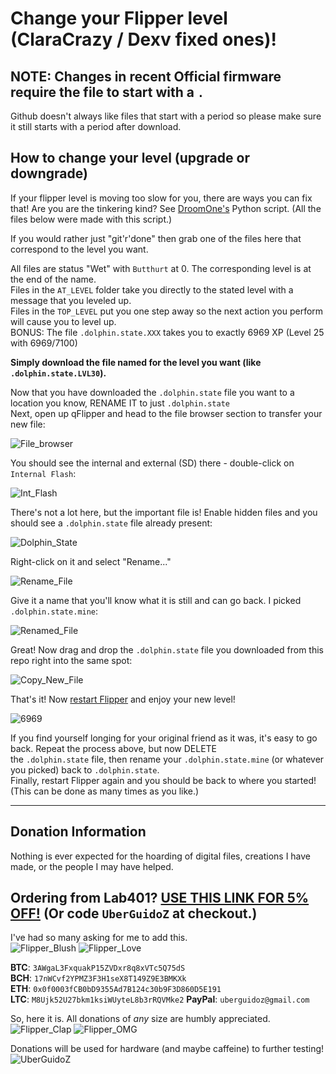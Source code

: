 # Change your Flipper level (ClaraCrazy / Dexv fixed ones)!

## NOTE: Changes in recent Official firmware require the file to start with a `.`

Github doesn't always like files that start with a period so please make sure it still starts with a period after download.

## How to change your level (upgrade or downgrade)

If your flipper level is moving too slow for you, there are ways you can fix that! Are you are the tinkering kind? See [DroomOne's](https://github.com/DroomOne/FlipperScripts) Python script. (All the files below were made with this script.)

If you would rather just "git'r'done" then grab one of the files here that correspond to the level you want.

All files are status "Wet" with `Butthurt` at 0. The corresponding level is at the end of the name.<br>
Files in the `AT_LEVEL` folder take you directly to the stated level with a message that you leveled up.<br>
Files in the `TOP_LEVEL` put you one step away so the next action you perform will cause you to level up.<br>
BONUS: The file `.dolphin.state.XXX` takes you to exactly 6969 XP (Level 25 with 6969/7100)

**Simply download the file named for the level you want (like `.dolphin.state.LVL30`).**

Now that you have downloaded the `.dolphin.state` file you want to a location you know, RENAME IT to just `.dolphin.state`<br>
Next, open up qFlipper and head to the file browser section to transfer your new file:

![File_browser](https://user-images.githubusercontent.com/57457139/169634442-38acca0a-94e0-4038-aa54-dd33ebdffa29.png)

You should see the internal and external (SD) there - double-click on `Internal Flash`:

![Int_Flash](https://user-images.githubusercontent.com/57457139/169634459-a9e87dac-d180-4e09-b047-86dc7cad49f9.png)

There's not a lot here, but the important file is! Enable hidden files and you should see a `.dolphin.state` file already present:

![Dolphin_State](https://user-images.githubusercontent.com/57457139/181995552-43311409-227a-4e70-a736-b5dcff6df3ac.png)

Right-click on it and select "Rename..."

![Rename_File](https://user-images.githubusercontent.com/57457139/181995473-8a41b499-7e14-40d6-b770-5428f5e76dd4.png)

Give it a name that you'll know what it is still and can go back. I picked `.dolphin.state.mine`:

![Renamed_File](https://user-images.githubusercontent.com/57457139/181995480-8c88a714-7b6f-4c90-8244-c1a5b2149ea6.png)

Great! Now drag and drop the `.dolphin.state` file you downloaded from this repo right into the same spot:

![Copy_New_File](https://user-images.githubusercontent.com/57457139/181995490-882fac5d-01f8-4174-9ac7-eef23e556058.png)

That's it! Now [restart Flipper](https://docs.flipperzero.one/basics/reboot) and enjoy your new level!

![6969](https://user-images.githubusercontent.com/57457139/209627160-8373f563-229f-4415-8765-68b0fa602200.png)

If you find yourself longing for your original friend as it was, it's easy to go back. Repeat the process above, but now DELETE<br>
the `.dolphin.state` file, then rename your `.dolphin.state.mine` (or whatever you picked) back to `.dolphin.state`.<br>
Finally, restart Flipper again and you should be back to where you started! (This can be done as many times as you like.)

-----

## Donation Information

Nothing is ever expected for the hoarding of digital files, creations I have made, or the people I may have helped.

## Ordering from Lab401? [USE THIS LINK FOR 5% OFF!](https://lab401.com/r?id=vsmgoc) (Or code `UberGuidoZ` at checkout.)

I've had so many asking for me to add this.<br>
![Flipper_Blush](https://user-images.githubusercontent.com/57457139/183561666-4424a3cc-679b-4016-a368-24f7e7ad0a88.jpg) ![Flipper_Love](https://user-images.githubusercontent.com/57457139/183561692-381d37bd-264f-4c88-8877-e58d60d9be6e.jpg)

**BTC**: `3AWgaL3FxquakP15ZVDxr8q8xVTc5Q75dS`<br>
**BCH**: `17nWCvf2YPMZ3F3H1seX8T149Z9E3BMKXk`<br>
**ETH**: `0x0f0003fCB0bD9355Ad7B124c30b9F3D860D5E191`<br>
**LTC**: `M8Ujk52U27bkm1ksiWUyteL8b3rRQVMke2`
**PayPal**: `uberguidoz@gmail.com`

So, here it is. All donations of *any* size are humbly appreciated.<br>
![Flipper_Clap](https://user-images.githubusercontent.com/57457139/183561789-2e853ede-8ef7-41e8-a67c-716225177e5d.jpg) ![Flipper_OMG](https://user-images.githubusercontent.com/57457139/183561787-e21bdc1e-b316-4e67-b327-5129503d0313.jpg)

Donations will be used for hardware (and maybe caffeine) to further testing!<br>
![UberGuidoZ](https://cdn.discordapp.com/emojis/1000632669622767686.gif)